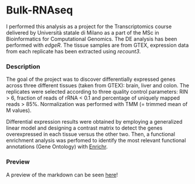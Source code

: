 # Bulk-RNAseq

I performed this analysis as a project for the Transcriptomics course delivered by Università statale di Milano as a part of the MSc in Bioinformatics for Computational Genomics.
The DE analysis has been performed with *edgeR*. The tissue samples are from GTEX, expression data from each replicate has been extracted using *recount3*.

### Description

The goal of the project was to discover differentially expressed genes across three different tissues (taken from GTEX): brain, liver and colon.
The replicates were selected according to three quality control parameters: RIN > 6, fraction of reads of rRNA < 0.1 and percentage of uniquely mapped reads > 85%. Normalization was performed with TMM (= trimmed mean of M values).

Differential expression results were obtained by employing a generalized linear model and designing a contrast matrix to detect the genes overexpressed in each tissue versus the other two. Then, a functional enrichment analysis was perfomed to identify the most relevant functional annotations (Gene Ontology) with [Enrichr](https://maayanlab.cloud/Enrichr/).

### Preview
A preview of the markdown can be seen [here](https://htmlpreview.github.io/?https://github.com/saraovetto/Bulk-RNAseq/blob/main/BulkRNAseq.html)!
